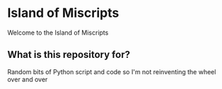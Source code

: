 # Island of Miscripts

Welcome to the Island of Miscripts

## What is this repository for?

Random bits of Python script and code so I'm not reinventing the wheel over and over
